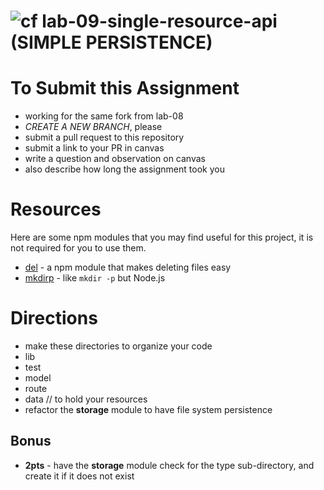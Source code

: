 ![cf](https://i.imgur.com/7v5ASc8.png) lab-09-single-resource-api (SIMPLE PERSISTENCE)
======

# To Submit this Assignment
  * working for the same fork from lab-08
  * *CREATE A NEW BRANCH*, please
  * submit a pull request to this repository
  * submit a link to your PR in canvas
  * write a question and observation on canvas
  * also describe how long the assignment took you

# Resources
Here are some npm modules that you may find useful for this project, it is not required for you to use them.  
* [del](https://github.com/sindresorhus/del) - a npm module that makes deleting files easy
* [mkdirp](https://github.com/substack/node-mkdirp) - like `mkdir -p` but Node.js

# Directions
* make these directories to organize your code
 * lib
 * test
 * model
 * route
 * data // to hold your resources
* refactor the **storage** module to have file system persistence 

## Bonus
* **2pts** - have the **storage** module check for the type sub-directory, and create it if it does not exist
